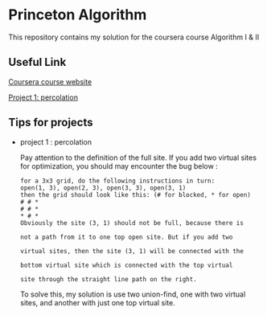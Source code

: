 # Princeton Algorithm

This repository contains my solution for the coursera course Algorithm I & II

## Useful Link

[Coursera course website](https://www.coursera.org/learn/algorithms-part1/home/welcome)

[Project 1: percolation](https://coursera.cs.princeton.edu/algs4/assignments/percolation/specification.php)

## Tips for projects

- project 1 : percolation

  Pay attention to the definition of the full site. If you add two virtual sites for optimization, you should may encounter the bug below :

  ```
  for a 3x3 grid, do the following instructions in turn:
  open(1, 3), open(2, 3), open(3, 3), open(3, 1)
  then the grid should look like this: (# for blocked, * for open)
  # # *
  # # *
  * # * 
  Obviously the site (3, 1) should not be full, because there is
  
  not a path from it to one top open site. But if you add two
  
  virtual sites, then the site (3, 1) will be connected with the
  
  bottom virtual site which is connected with the top virtual
  
  site through the straight line path on the right.
  ```

  To solve this, my solution is use two union-find, one with two virtual sites, and another with just one top virtual site. 

  

